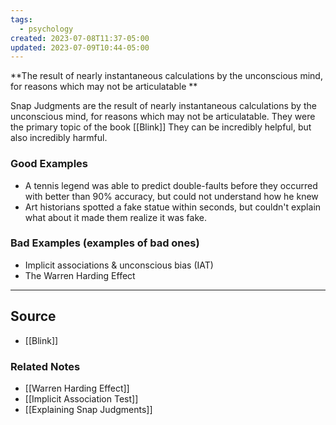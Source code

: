 ```yaml
---
tags:
  - psychology
created: 2023-07-08T11:37-05:00
updated: 2023-07-09T10:44-05:00
---
```

**The result of nearly instantaneous calculations by the unconscious mind, for reasons which may not be articulatable **

Snap Judgments are the result of nearly instantaneous calculations by the unconscious mind, for reasons which may not be articulatable. They were the primary topic of the book [[Blink]] They can be incredibly helpful, but also incredibly harmful. 

### Good Examples

- A tennis legend was able to predict double-faults before they occurred with better than 90% accuracy, but could not understand how he knew
- Art historians spotted a fake statue within seconds, but couldn't explain what about it made them realize it was fake.

### Bad Examples (examples of bad ones)

- Implicit associations & unconscious bias (IAT)
- The Warren Harding Effect

---

## Source
- [[Blink]]

### Related Notes
- [[Warren Harding Effect]] 
- [[Implicit Association Test]] 
- [[Explaining Snap Judgments]]